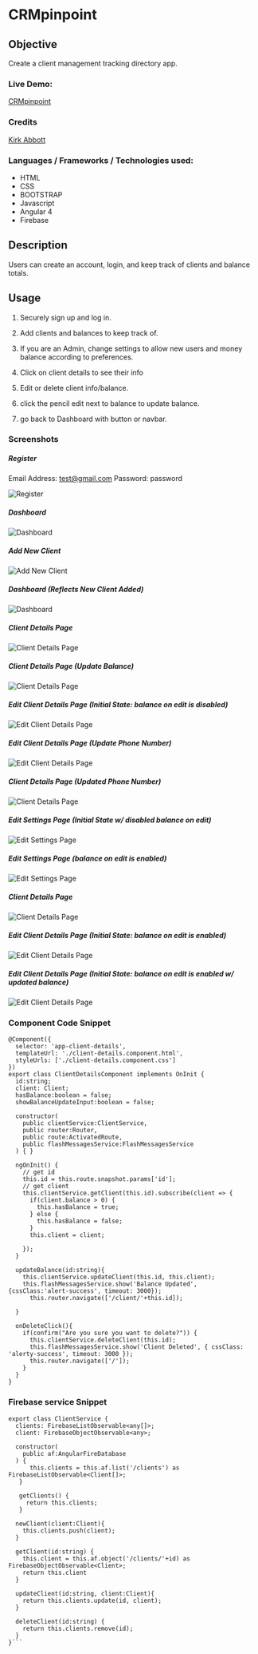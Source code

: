 # CRMpinpoint

## Objective
Create a client management tracking directory app.

### Live Demo:

[CRMpinpoint](http://www.CRMpinpoint.com/)

### Credits

[Kirk Abbott](https://github.com/kirkabbott1)

### Languages / Frameworks / Technologies used:

* HTML
* CSS
* BOOTSTRAP
* Javascript
* Angular 4
* Firebase

## Description
Users can create an account, login, and keep track of clients and balance totals.

## Usage

1. Securely sign up and log in.

2. Add clients and balances to keep track of.

3. If you are an Admin, change settings to allow new users and money balance according to preferences.

4. Click on client details to see their info

5. Edit or delete client info/balance.

6. click the pencil edit next to balance to update balance.

7. go back to Dashboard with button or navbar.

### Screenshots

##### Register

  Email Address: test@gmail.com
  Password: password

  ![Register](src/images/register.png)

##### Dashboard

  ![Dashboard](src/images/logged_in_dashboard.png)

##### Add New Client
  ![Add New Client](src/images/add_new_client.png)

##### Dashboard (Reflects New Client Added)

  ![Dashboard](src/images/dashboard_new_client_added.png)

##### Client Details Page
  ![Client Details Page](src/images/client_details.png)

##### Client Details Page (Update Balance)

  ![Client Details Page](src/images/client_details_update_balance.png)

##### Edit Client Details Page (Initial State: balance on edit is disabled)

  ![Edit Client Details Page](src/images/edit_client_update_phone_1.png)

##### Edit Client Details Page (Update Phone Number)
  ![Edit Client Details Page](src/images/edit_client_update_phone_1.png)

##### Client Details Page (Updated Phone Number)

  ![Client Details Page](src/images/client_details_new_phone_added.png)

##### Edit Settings Page (Initial State w/ disabled balance on edit)
  ![Edit Settings Page](src/images/edit_settings.png)

##### Edit Settings Page (balance on edit is enabled)

  ![Edit Settings Page](src/images/edit_settings_enable_balance_on_edit.png)

##### Client Details Page

  ![Client Details Page](src/images/client_details_update_balance.png)

##### Edit Client Details Page (Initial State: balance on edit is enabled)
  ![Edit Client Details Page](src/images/edit_client_enable_balance_edit_1.png)

##### Edit Client Details Page (Initial State: balance on edit is enabled w/ updated balance)

  ![Edit Client Details Page](src/images/edit_client_enable_update_balance_edit_2.png)

###  Component Code Snippet


```
@Component({
  selector: 'app-client-details',
  templateUrl: './client-details.component.html',
  styleUrls: ['./client-details.component.css']
})
export class ClientDetailsComponent implements OnInit {
  id:string;
  client: Client;
  hasBalance:boolean = false;
  showBalanceUpdateInput:boolean = false;

  constructor(
    public clientService:ClientService,
    public router:Router,
    public route:ActivatedRoute,
    public flashMessagesService:FlashMessagesService
  ) { }

  ngOnInit() {
    // get id
    this.id = this.route.snapshot.params['id'];
    // get client
    this.clientService.getClient(this.id).subscribe(client => {
      if(client.balance > 0) {
        this.hasBalance = true;
      } else {
        this.hasBalance = false;
      }
      this.client = client;

    });
  }

  updateBalance(id:string){
    this.clientService.updateClient(this.id, this.client);
    this.flashMessagesService.show('Balance Updated', {cssClass:'alert-success', timeout: 3000});
      this.router.navigate(['/client/'+this.id]);

  }

  onDeleteClick(){
    if(confirm("Are you sure you want to delete?")) {
      this.clientService.deleteClient(this.id);
      this.flashMessagesService.show('Client Deleted', { cssClass: 'alerty-success', timeout: 3000 });
      this.router.navigate(['/']);
    }
  }
}
```

### Firebase service Snippet

```@Injectable()
export class ClientService {
  clients: FirebaseListObservable<any[]>;
  client: FirebaseObjectObservable<any>;

  constructor(
    public af:AngularFireDatabase    
  ) {
      this.clients = this.af.list('/clients') as FirebaseListObservable<Client[]>;
   }

   getClients() {
     return this.clients;
   }

  newClient(client:Client){
    this.clients.push(client);
  }

  getClient(id:string) {
    this.client = this.af.object('/clients/'+id) as FirebaseObjectObservable<Client>;
    return this.client
  }

  updateClient(id:string, client:Client){
    return this.clients.update(id, client);
  }

  deleteClient(id:string) {
    return this.clients.remove(id);
  }
}```
